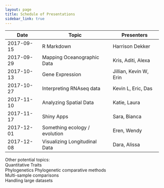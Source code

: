 ```yaml
---
layout: page
title: Schedule of Presentations
sidebar_link: true
---
```


| Date | Topic | Presenters |
|------|-------|------------|
|2017-09-15| R Markdown | Harrison Dekker |
|2017-09-29| Mapping Oceanographic Data | Kris, Aditi, Alexa |
|2017-10-13| Gene Expression | Jillian, Kevin W, Erin|
|2017-10-27| Interpreting RNAseq data | Kevin L, Eric, Das|
|2017-11-10| Analyzing Spatial Data| Katie, Laura |
|2017-11-17| Shiny Apps| Sara, Bianca|
|2017-12-01| Something ecology / evolution | Eren, Wendy|
|2017-12-08| Visualizing Longitudinal Data| Dara, Alissa |

Other potential topics:  
Quantitative Traits  
Phylogenetics
Phylogenetic comparative methods  
Multi-sample comparisons  
Handling large datasets
